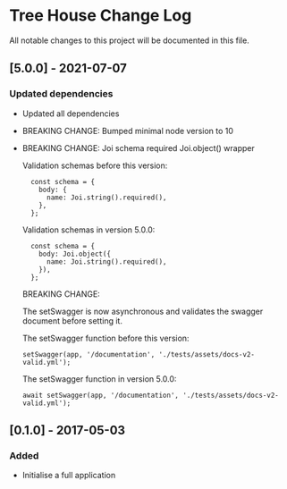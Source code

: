 # Tree House Change Log
All notable changes to this project will be documented in this file. 

## [5.0.0] - 2021-07-07
### Updated dependencies
- Updated all dependencies 
- BREAKING CHANGE: Bumped minimal node version to 10
- BREAKING CHANGE: Joi schema required Joi.object() wrapper
  
  Validation schemas before this version:
  ```
    const schema = {
      body: {
        name: Joi.string().required(),
      },
    };
  ```
  
  Validation schemas in version 5.0.0:
  ```
    const schema = {
      body: Joi.object({
        name: Joi.string().required(),
      }),
    };
  ```
  
  BREAKING CHANGE:

  The setSwagger is now asynchronous and validates the swagger document before setting it.
  
  The setSwagger function before this version:
  ```
  setSwagger(app, '/documentation', './tests/assets/docs-v2-valid.yml');
  ```

  The setSwagger function in version 5.0.0:
  ```
  await setSwagger(app, '/documentation', './tests/assets/docs-v2-valid.yml');
  ```

## [0.1.0] - 2017-05-03
### Added
- Initialise a full application
